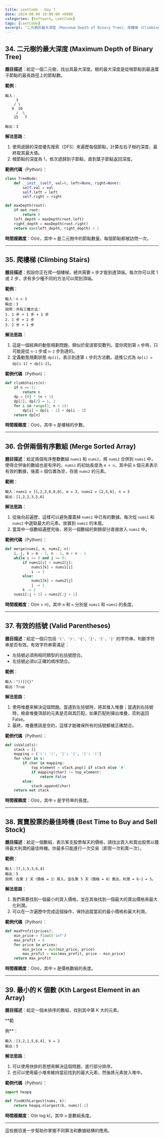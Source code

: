 ```yaml
---
title: LeetCode - Day 7
date: 2024-08-09 19:00:00 +0800
categories: [Software, LeetCode]
tags: [LeetCode] 
excerpt: "二元樹的最大深度 (Maximum Depth of Binary Tree)、爬樓梯 (Climbing Stairs)、合併兩個有序數組 (Merge Sorted Array)、有效的括號 (Valid Parentheses)、買賣股票的最佳時機 (Best Time to Buy and Sell Stock)、最小的 K 個數 (Kth Largest Element in an Array)"
---
```


## 34. **二元樹的最大深度 (Maximum Depth of Binary Tree)**
   **題目描述**：給定一個二元樹，找出其最大深度。樹的最大深度是從根節點到最遠葉子節點的最長路徑上的節點數。

   **範例**：
   ```
   輸入：
        3
       / \
      9  20
        /  \
       15   7

   輸出：3
   ```

   **解法思路**：
   1. 使用遞歸的深度優先搜索（DFS）來遍歷每個節點，計算左右子樹的深度，最終取其最大值。
   2. 根節點的深度為 1，依次遞歸到子節點，直到葉子節點返回深度。

   **範例代碼**（Python）：
   ```python
   class TreeNode:
       def __init__(self, val=0, left=None, right=None):
           self.val = val
           self.left = left
           self.right = right

   def maxDepth(root):
       if not root:
           return 0
       left_depth = maxDepth(root.left)
       right_depth = maxDepth(root.right)
       return max(left_depth, right_depth) + 1
   ```

   **時間複雜度**：O(n)，其中 `n` 是二元樹中的節點數量。每個節點都被訪問一次。

---

## 35. **爬樓梯 (Climbing Stairs)**
   **題目描述**：假設你正在爬一個樓梯，總共需要 `n` 步才能到達頂端。每次你可以爬 1 或 2 步，求有多少種不同的方法可以爬到頂端。

   **範例**：
   ```
   輸入：n = 3
   輸出：3
   說明：共有三種方法：
   1. 1 步 + 1 步 + 1 步
   2. 1 步 + 2 步
   3. 2 步 + 1 步
   ```

   **解法思路**：
   1. 這是一個經典的動態規劃問題，類似於斐波那契數列。當你爬到第 `n` 步時，只可能是從 `n-1` 步或 `n-2` 步到達的。
   2. 定義動態規劃狀態 `dp[i]`，表示到達第 `i` 步的方法數。遞推公式為 `dp[i] = dp[i-1] + dp[i-2]`。

   **範例代碼**（Python）：
   ```python
   def climbStairs(n):
       if n <= 2:
           return n
       dp = [0] * (n + 1)
       dp[1], dp[2] = 1, 2
       for i in range(3, n + 1):
           dp[i] = dp[i - 1] + dp[i - 2]
       return dp[n]
   ```

   **時間複雜度**：O(n)，其中 `n` 是樓梯的步數。

---

## 36. **合併兩個有序數組 (Merge Sorted Array)**
   **題目描述**：給定兩個有序整數數組 `nums1` 和 `nums2`，將 `nums2` 合併到 `nums1` 中，使得合併後的數組也是有序的。`nums1` 的初始長度為 `m + n`，其中前 `m` 個元素表示有效的數據，後面 `n` 個位置為空，存放 `nums2` 的元素。

   **範例**：
   ```
   輸入：nums1 = [1,2,3,0,0,0], m = 3, nums2 = [2,5,6], n = 3
   輸出：[1,2,2,3,5,6]
   ```

   **解法思路**：
   1. 從後向前遍歷，這樣可以避免覆蓋掉 `nums1` 中已有的數據。每次從 `nums1` 和 `nums2` 中選取最大的元素，放置到 `nums1` 的末尾。
   2. 當其中一個數組遍歷完後，將另一個數組的剩餘部分直接放入 `nums1` 中。

   **範例代碼**（Python）：
   ```python
   def merge(nums1, m, nums2, n):
       i, j, k = m - 1, n - 1, m + n - 1
       while i >= 0 and j >= 0:
           if nums1[i] > nums2[j]:
               nums1[k] = nums1[i]
               i -= 1
           else:
               nums1[k] = nums2[j]
               j -= 1
           k -= 1
       nums1[:j + 1] = nums2[:j + 1]
   ```

   **時間複雜度**：O(m + n)，其中 `m` 和 `n` 分別是 `nums1` 和 `nums2` 的長度。

---

## 37. **有效的括號 (Valid Parentheses)**
   **題目描述**：給定一個只包括 `'('、')'、'{'、'}'、'['、']'` 的字符串，判斷字符串是否有效。有效字符串需滿足：
   - 左括號必須用相同類型的右括號閉合。
   - 左括號必須以正確的順序閉合。

   **範例**：
   ```
   輸入："()[]{}"
   輸出：True
   ```

   **解法思路**：
   1. 使用堆疊來解決這個問題。當遇到左括號時，將其推入堆疊；當遇到右括號時，檢查堆疊頂部的元素是否與其匹配。如果匹配則彈出堆疊，否則返回 False。
   2. 最終，堆疊應該是空的，這樣才能確保所有的括號都被正確閉合。

   **範例代碼**（Python）：
   ```python
   def isValid(s):
       stack = []
       mapping = {')': '(', '}': '{', ']': '['}
       for char in s:
           if char in mapping:
               top_element = stack.pop() if stack else '#'
               if mapping[char] != top_element:
                   return False
           else:
               stack.append(char)
       return not stack
   ```

   **時間複雜度**：O(n)，其中 `n` 是字符串的長度。

---

## 38. **買賣股票的最佳時機 (Best Time to Buy and Sell Stock)**
   **題目描述**：給定一個數組，表示某支股票每天的價格，請找出買入和賣出股票以獲得最大利潤的最佳時機。你最多只能進行一次交易（即買一次和賣一次）。

   **範例**：
   ```
   輸入：[7,1,5,3,6,4]
   輸出：5
   說明：在第 2 天（價格 = 1）買入，並在第 5 天（價格 = 6）賣出，利潤 = 6-1 = 5。
   ```

   **解法思路**：
   1. 我們需要找到一個最小的買入價格，並在其後找到一個最大的賣出價格來最大化利潤。
   2. 可以在一次遍歷中完成這個操作，保持追蹤當前的最小價格和最大利潤。

   **範例代碼**（Python）：
   ```python
   def maxProfit(prices):
       min_price = float('inf')
       max_profit = 0
       for price in prices:
           min_price = min(min_price, price)
           max_profit = max(max_profit, price - min_price)
       return max_profit
   ```

   **時間複雜度**：O(n)，其中 `n` 是價格數組的長度。

---

## 39. **最小的 K 個數 (Kth Largest Element in an Array)**
   **題目描述**：給定一個未排序的數組，找到其中第 K 大的元素。

   **範

例**：
   ```
   輸入：[3,2,1,5,6,4], k = 2
   輸出：5
   ```

   **解法思路**：
   1. 可以使用快排的思想來解決這個問題，進行部分排序。
   2. 也可以使用最小堆來維持當前找到的最大元素，然後將元素放入堆中。

   **範例代碼**（Python）：
   ```python
   import heapq

   def findKthLargest(nums, k):
       return heapq.nlargest(k, nums)[-1]
   ```

   **時間複雜度**：O(n log k)，其中 `n` 是數組長度。

---

這些題目進一步幫助你掌握不同算法和數據結構的應用。

